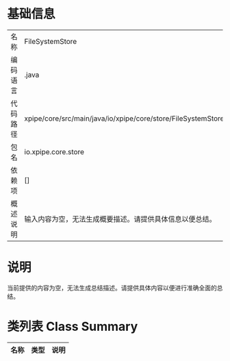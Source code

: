 # 基础信息

|      |      |
|------|------|
| 名称 | FileSystemStore |
| 编码语言 | .java |
| 代码路径 | xpipe/core/src/main/java/io/xpipe/core/store/FileSystemStore.java |
| 包名 | io.xpipe.core.store |
| 依赖项 | [] |
| 概述说明 | 输入内容为空，无法生成概要描述。请提供具体信息以便总结。 |

# 说明

当前提供的内容为空，无法生成总结描述。请提供具体内容以便进行准确全面的总结。

# 类列表 Class Summary

| 名称   | 类型  | 说明 |
|-------|------|-------------|




